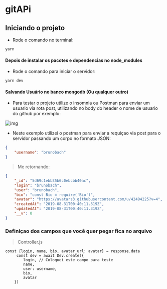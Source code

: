 # gitAPi

## Iniciando o projeto

* Rode o comando no terminal:
``` 
yarn
```
#### Depois de instalar os pacotes e dependencias no node_modules
* Rode o comando para iniciar o servidor:
``` 
yarn dev 
````
#### Salvando Usuário no banco mongodb (Ou qualquer outro)
* Para testar o projeto utilize o insomnia ou Postman para enviar um usuario via rota post, utilizando no body do header o nome de usuario do github por exemplo:


![img](https://i.imgur.com/avsdEi9.png)

- Neste exemplo utilizei o postman para enviar a requiçao via post para o servidor passando um corpo no formato JSON:
```JSON
{
    "username": "brunobach"
}
```
> Me retornando: 
```JSON
{
    "_id": "5d69c1ebb35b6c0ebcbb40ac",
    "login": "brunobach",
    "user": "brunobach",
    "bio": "const Bio = require('Bio')",
    "avatar": "https://avatars3.githubusercontent.com/u/42494225?v=4",
    "createdAt": "2019-08-31T00:40:11.319Z",
    "updatedAt": "2019-08-31T00:40:11.319Z",
    "__v": 0
}
```

### Definiçao dos campos que você quer pegar fica no arquivo
> Controller.js
```JS
const {login, name, bio, avatar_url: avatar} = response.data
     const dev = await Dev.create({
        login, // Coloquei este campo para teste
        name,
        user: username,
        bio,
        avatar 
    })
```
